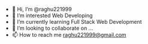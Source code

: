 - 👋 Hi, I’m @raghu221999
- 👀 I’m interested Web Developing
- 🌱 I’m currently learning Full Stack Web Development
- 💞️ I’m looking to collaborate on ...
- 📫 How to reach me raghu221999@gmail.com

<!---
raghu221999/raghu221999 is a ✨ special ✨ repository because its `README.md` (this file) appears on your GitHub profile.
You can click the Preview link to take a look at your changes.
--->
